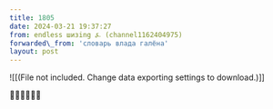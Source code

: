 ```yaml
---
title: 1805
date: 2024-03-21 19:37:27
from: endless шизing ⍼ (channel1162404975)
forwarded\_from: 'словарь влада галёна'
layout: post
---
```


![[(File not included. Change data exporting settings to download.)]]

🙌🏻🙌🏻🙌🏻
